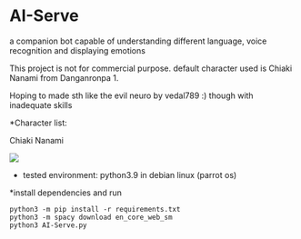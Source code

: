 # AI-Serve
a companion bot capable of understanding different language, voice recognition and displaying emotions

This project is not for commercial purpose. default character used is Chiaki Nanami from Danganronpa 1.

Hoping to made sth like the evil neuro by vedal789 :) though with inadequate skills 

*Character list:

Chiaki Nanami

<img src="original-size-image/Chiaki Nanami">

- tested environment: python3.9 in debian linux (parrot os)

*install dependencies and run

    python3 -m pip install -r requirements.txt
    python3 -m spacy download en_core_web_sm
    python3 AI-Serve.py
